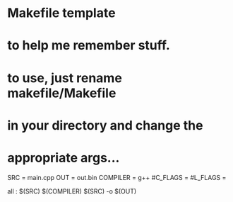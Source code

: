 # Makefile template
# to help me remember stuff.
# to use, just rename makefile/Makefile
# in your directory and change the
# appropriate args...
SRC = main.cpp
OUT = out.bin
COMPILER = g++
#C_FLAGS = 
#L_FLAGS = 

all : $(SRC)
	$(COMPILER) $(SRC) -o $(OUT)
